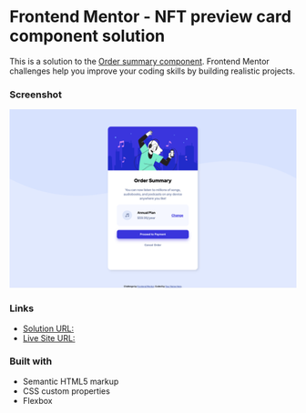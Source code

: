 # Frontend Mentor - NFT preview card component solution

This is a solution to the [Order summary component](https://www.frontendmentor.io/challenges/order-summary-component-QlPmajDUj). Frontend Mentor challenges help you improve your coding skills by building realistic projects. 



### Screenshot

![](./sc.png)



### Links

- [Solution URL:](https://github.com/ToprakOzgur/frontendmento.io-challenges/tree/main/order-summary-component)
- [Live Site URL:](https://awesome-carson-4c9fc6.netlify.app/)



### Built with

- Semantic HTML5 markup
- CSS custom properties
- Flexbox

